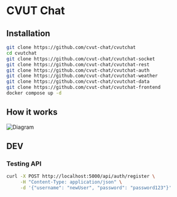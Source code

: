 # CVUT Chat

## Installation

```bash
git clone https://github.com/cvut-chat/cvutchat
cd cvutchat
git clone https://github.com/cvut-chat/cvutchat-socket
git clone https://github.com/cvut-chat/cvutchat-rest
git clone https://github.com/cvut-chat/cvutchat-auth
git clone https://github.com/cvut-chat/cvutchat-weather
git clone https://github.com/cvut-chat/cvutchat-data
git clone https://github.com/cvut-chat/cvutchat-frontend
docker compose up -d
```

## How it works
![Diagram](https://i.imgur.com/kZ4WNPT.png)

## DEV
### Testing API
```bash
curl -X POST http://localhost:5000/api/auth/register \
     -H "Content-Type: application/json" \
     -d '{"username": "newUser", "password": "password123"}'
```

